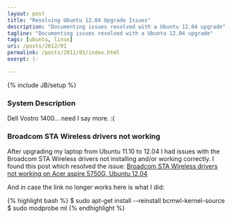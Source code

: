 ```yaml
---
layout: post
title: "Resolving Ubuntu 12.04 Upgrade Issues"
description: "Documenting issues resolved with a Ubuntu 12.04 upgrade"
tagline: "Documenting issues resolved with a Ubuntu 12.04 upgrade"
tags: [ubuntu, linux]
uri: /posts/2012/01
permalink: /posts/2012/01/index.html
exerpt: |-

---
```

{% include JB/setup %}

### System Description

Dell Vostro 1400... need I say more. :(

### Broadcom STA Wireless drivers not working

After upgrading my laptop from Ubuntu 11.10 to 12.04 I had issues with the Broadcom STA Wireless drivers not installing and/or working correctly. I found this post which resolved the issue: [Broadcom STA Wireless drivers not working on Acer aspire 5750G, Ubuntu 12.04](http://ubuntuforums.org/showpost.php?p=11882998&postcount=4)

And in case the link no longer works here is what I did:

{% highlight bash %}
$ sudo apt-get install --reinstall bcmwl-kernel-source
$ sudo modprobe ml
{% endhighlight %}
